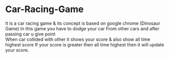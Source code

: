# Car-Racing-Game
It is a car racing game &amp; its concept is based on google chrome (Dinosaur Game)
In this game you have to dodge your car From other cars and after passing car u give point  
When car collided with other it shows your score & also show all time highest score 
If your score is greater then all time highest then it will update your score.
